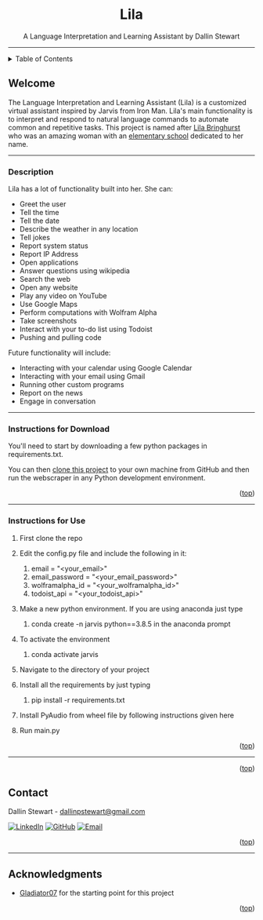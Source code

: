 <a name="readme-top"></a>

<div align="center">
    <h1 align="center">Lila</h1>
    <p align="center">
        A Language Interpretation and Learning Assistant by Dallin Stewart
    </p>
</div>

<hr>

<!-- TABLE OF CONTENTS -->
<details>
  <summary>Table of Contents</summary>
  <ol>
    <li><a href="#welcome">Welcome</a></li>
    <li><a href="#description">Description</a></li>
    <li><a href="#instructions">Instructions for Download</a></li>
    <li><a href="#use">Instructions for Use</a></li>
    <li><a href="#packages">Packages</a></li>
    <li><a href="#contact">Contact</a></li>
    <li><a href="#acknowledgements">Acknowledgements</a></li>
  </ol>
</details>

<!-- Welcome -->
## Welcome

The Language Interpretation and Learning Assistant (Lila) is a customized virtual assistant inspired by Jarvis from 
Iron Man. Lila's main functionality is to interpret and respond to natural language commands to automate common and 
repetitive tasks. This project is named after <a href="https://www.bergepappassmith.com/obits/lila-jean-bringhurst/">
Lila Bringhurst</a> who was an amazing woman with an <a href="https://bringhurst-fusd-ca.schoolloop.com/">
elementary school</a> dedicated to her name.

<hr>

### Description

Lila has a lot of functionality built into her. She can:
- Greet the user
- Tell the time
- Tell the date
- Describe the weather in any location
- Tell jokes
- Report system status
- Report IP Address
- Open applications
- Answer questions using wikipedia
- Search the web
- Open any website
- Play any video on YouTube
- Use Google Maps
- Perform computations with Wolfram Alpha
- Take screenshots
- Interact with your to-do list using Todoist
- Pushing and pulling code

Future functionality will include:
- Interacting with your calendar using Google Calendar
- Interacting with your email using Gmail
- Running other custom programs
- Report on the news
- Engage in conversation


<hr>

### Instructions for Download
You'll need to start by downloading a few python packages in requirements.txt.

You can then <a href=https://docs.github.com/en/repositories/creating-and-managing-repositories/cloning-a-repository>
clone this project</a> to your own machine from GitHub and then run the webscraper in any Python development environment.

<p align="right">(<a href="#readme-top">top</a>)</p>

<hr>

### Instructions for Use
1. First clone the repo
2. Edit the config.py file and include the following in it:

   1. email = "<your_email>"
   2. email_password = "<your_email_password>"
   3. wolframalpha_id = "<your_wolframalpha_id>"
   4. todoist_api = "<your_todoist_api>"
3. Make a new python environment. If you are using anaconda just type 
   1. conda create -n jarvis python==3.8.5  in the anaconda prompt
      
4. To activate the environment 
   1. conda activate jarvis
5. Navigate to the directory of your project
6. Install all the requirements by just typing
   1. pip install -r requirements.txt
         
7. Install PyAudio from wheel file by following instructions given here
8. Run main.py

<p align="right">(<a href="#readme-top">top</a>)</p>

<hr>

<p align="right">(<a href="#readme-top">top</a>)</p>


<!-- CONTACT -->
## Contact

Dallin Stewart - dallinpstewart@gmail.com

[![LinkedIn][linkedin-icon]][linkedin-url]
[![GitHub][github-icon]][github-url]
[![Email][email-icon]][email-url]

<p align="right">(<a href="#readme-top">top</a>)</p>

<hr>

<!-- ACKNOWLEDGMENTS -->
## Acknowledgments

* <a href='https://github.com/Gladiator07/JARVIS'>Gladiator07</a> for the starting point for this project

<p align="right">(<a href="#readme-top">top</a>)</p>


<!-- MARKDOWN LINKS & IMAGES for MACHINE LEARNING -->

[PyTorch-icon]: https://img.shields.io/badge/PyTorch-EE4C2C?style=for-the-badge&logo=pytorch&logoColor=white
[PyTorch-url]: https://pytorch.org/


<!-- MARKDOWN LINKS & IMAGES for CONTACT -->

[linkedIn-icon]: https://img.shields.io/badge/LinkedIn-0077B5?style=for-the-badge&logo=linkedin&logoColor=white
[linkedIn-url]: https://www.linkedin.com/in/dallinstewart/

[github-icon]: https://img.shields.io/badge/GitHub-100000?style=for-the-badge&logo=github&logoColor=white
[github-url]: https://github.com/binDebug3

[Email-icon]: https://img.shields.io/badge/Email-D14836?style=for-the-badge&logo=gmail&logoColor=white
[Email-url]: mailto:dallinpstewart@gmail.com